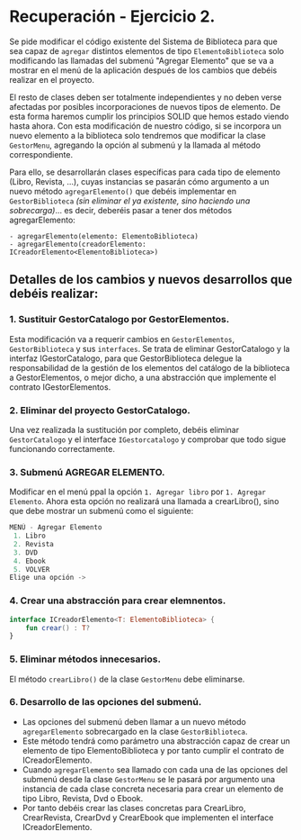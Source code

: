# Recuperación - Ejercicio 2.

Se pide modificar el código existente del Sistema de Biblioteca para que sea capaz de ```agregar``` distintos elementos de tipo ```ElementoBiblioteca``` solo modificando las llamadas del submenú 
"Agregar Elemento" que se va a mostrar en el menú de la aplicación después de los cambios que debéis realizar en el proyecto.

El resto de clases deben ser totalmente independientes y no deben verse afectadas por posibles incorporaciones de nuevos tipos de elemento. De esta forma haremos cumplir los principios SOLID que 
hemos estado viendo hasta ahora. Con esta modificación de nuestro código, si se incorpora un nuevo elemento a la biblioteca solo tendremos que modificar la clase ```GestorMenu```, agregando la opción 
al submenú y la llamada al método correspondiente.

Para ello, se desarrollarán clases específicas para cada tipo de elemento (Libro, Revista, ...), cuyas instancias se pasarán cómo argumento a un nuevo método ```agregarElemento()``` que debéis implementar
en ```GestorBiblioteca``` *(sin eliminar el ya existente, sino haciendo una sobrecarga)*... es decir, deberéis pasar a tener dos métodos agregarElemento:

    - agregarElemento(elemento: ElementoBiblioteca)
    - agregarElemento(creadorElemento: ICreadorElemento<ElementoBiblioteca>)

## Detalles de los cambios y nuevos desarrollos que debéis realizar:

### 1. Sustituir GestorCatalogo por GestorElementos.

Esta modificación va a requerir cambios en ```GestorElementos```, ```GestorBiblioteca``` y sus ```interfaces```. Se trata de eliminar GestorCatalogo y la interfaz IGestorCatalogo, para que GestorBiblioteca 
delegue la responsabilidad de la gestión de los elementos del catálogo de la biblioteca a GestorElementos, o mejor dicho, a una abstracción que implemente el contrato IGestorElementos.

### 2. Eliminar del proyecto GestorCatalogo.

Una vez realizada la sustitución por completo, debéis eliminar ```GestorCatalogo``` y el interface ```IGestorcatalogo``` y comprobar que todo sigue funcionando correctamente.

### 3. Submenú AGREGAR ELEMENTO.

Modificar en el menú ppal la opción ```1. Agregar libro``` por ```1. Agregar Elemento```. Ahora esta opción no realizará una llamada a crearLibro(), sino que debe mostrar un submenú como el siguiente:

```kotlin
MENÚ - Agregar Elemento
 1. Libro
 2. Revista
 3. DVD
 4. Ebook
 5. VOLVER
Elige una opción ->
```

### 4. Crear una abstracción para crear elemnentos.

```kotlin
interface ICreadorElemento<T: ElementoBiblioteca> {
    fun crear() : T?
}
```

### 5. Eliminar métodos innecesarios.

El método ```crearLibro()``` de la clase ```GestorMenu``` debe eliminarse.

### 6. Desarrollo de las opciones del submenú.

* Las opciones del submenú deben llamar a un nuevo método ```agregarElemento``` sobrecargado en la clase ```GestorBiblioteca```.
* Este método tendrá como parámetro una abstracción capaz de crear un elemento de tipo ElementoBiblioteca y por tanto cumplir el contrato de ICreadorElemento.
* Cuando ```agregarElemento``` sea llamado con cada una de las opciones del submenú desde la clase ```GestorMenu``` se le pasará por argumento una instancia de cada clase concreta necesaria para crear un elemento de tipo Libro, Revista, Dvd o Ebook.
* Por tanto debéis crear las clases concretas para CrearLibro, CrearRevista, CrearDvd y CrearEbook que implementen el interface ICreadorElemento.
